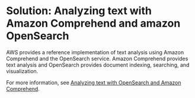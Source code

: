 # Solution: Analyzing text with Amazon Comprehend and amazon OpenSearch<a name="elasticsearch"></a>

AWS provides a reference implementation of text analysis using Amazon Comprehend and the OpenSearch service\. Amazon Comprehend provides text analysis and OpenSearch provides document indexing, searching, and visualization\. 

For more information, see [Analyzing text with OpenSearch and Amazon Comprehend]( https://aws.amazon.com/solutions/analyzing-text-with-amazon-elasticsearch-service-and-amazon-comprehend/)\.
